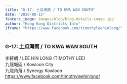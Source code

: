 ```yaml
---
title: "G-17: 土瓜灣南 / TO KWA WAN SOUTH"
date: "2020-08-15"
feature_image: images/blog/blog-details-image.jpg
author: "Hong Kong Districts Info"
iframe: "https://www.facebook.com/timothyleehinlong/"
---
```


### G-17: 土瓜灣南 / TO KWA WAN SOUTH  
李軒朗 / LEE HIN LONG (TIMOTHY LEE)  
九龍城區 / Kowloon City  
九龍角落 / Synergy Kowloon  
https://www.facebook.com/timothyleehinlong/
